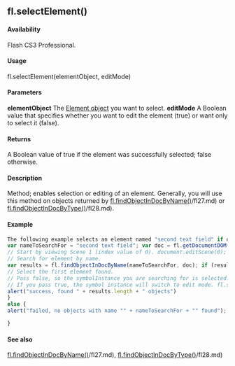 ## fl.selectElement()

#### Availability

Flash CS3 Professional.

#### Usage

fl.selectElement(elementObject, editMode)

#### Parameters

**elementObject** The [Element object](#!AdobeDocs/developers-animatesdk-docs/test/Element_object/element_summary.md) you want to select.
**editMode** A Boolean value that specifies whether you want to edit the element (true) or want only to select it (false).

#### Returns

A Boolean value of true if the element was successfully selected; false otherwise.

#### Description

Method; enables selection or editing of an element. Generally, you will use this method on objects returned by
[fl.findObjectInDocByName()](#!AdobeDocs/developers-animatesdk-docs/test/flash_object_(fl)/fl27.md)/fl27.md) or [fl.findObjectInDocByType()](#!AdobeDocs/developers-animatesdk-docs/test/flash_object_(fl)/fl28.md)/fl28.md).

#### Example

```javascript
The following example selects an element named "second text field" if one is found in the document:
var nameToSearchFor = "second text field"; var doc = fl.getDocumentDOM();
// Start by viewing Scene 1 (index value of 0). document.editScene(0);
// Search for element by name.
var results = fl.findObjectInDocByName(nameToSearchFor, doc); if (results.length \0) {
// Select the first element found.
// Pass false, so the symbolInstance you are searching for is selected.
// If you pass true, the symbol instance will switch to edit mode. fl.selectElement(results\[0\], false);
alert("success, found " + results.length + " objects")
}
else {
alert("failed, no objects with name "" + nameToSearchFor + "" found");

}

```
#### See also

[fl.findObjectInDocByName()](#!AdobeDocs/developers-animatesdk-docs/test/flash_object_(fl)/fl27.md)/fl27.md), [fl.findObjectInDocByType()](#!AdobeDocs/developers-animatesdk-docs/test/flash_object_(fl)/fl28.md)/fl28.md)
